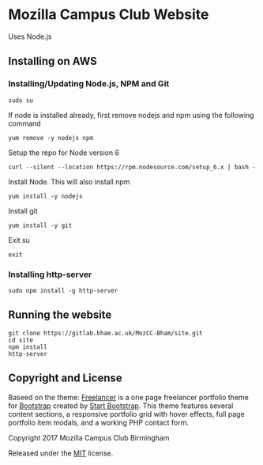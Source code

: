# Mozilla Campus Club Website

Uses Node.js

## Installing on AWS

### Installing/Updating Node.js, NPM and Git

`sudo su`

If node is installed already, first remove nodejs and npm using the following command

`yum remove -y nodejs npm`

Setup the repo for Node version 6

`curl --silent --location https://rpm.nodesource.com/setup_6.x | bash -`

Install Node. This will also install npm

`yum install -y nodejs`

Install git

`yum install -y git`

Exit su

`exit`

### Installing http-server

`sudo npm install -g http-server`

## Running the website

```
git clone https://gitlab.bham.ac.uk/MozCC-Bham/site.git 
cd site
npm install
http-server
```

## Copyright and License

Baseed on the theme:
[Freelancer](http://startbootstrap.com/template-overviews/freelancer/) is a one page freelancer portfolio theme for [Bootstrap](http://getbootstrap.com/) created by [Start Bootstrap](http://startbootstrap.com/). This theme features several content sections, a responsive portfolio grid with hover effects, full page portfolio item modals, and a working PHP contact form.

Copyright 2017 Mozilla Campus Club Birmingham

Released under the [MIT](https://github.com/BlackrockDigital/startbootstrap-freelancer/blob/gh-pages/LICENSE) license.
